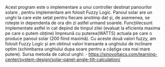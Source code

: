 Acest program este o implementare a unui controller destinat panourilor solare , pentru implementare am folosit Fuzzy Logic.
Panoul solar are un unghi la care este setat pentru fiecare anotimp dat și, de asemenea, se rotește in dependenta de ora din zi astfel urmand soarele. Funcțiilecsunt implementate astfel in cat depind de  timpul
 zilei (evaluat la eficienta maxima  pe care o putem obține) împreună cu puterea(WATTS) actuala pe care o produce panoul solar (200 fiind maximă). Cu aceste două valori fuzzy, am folosit  Fuzzy Logic și
am obtinut  valori transante a unghiului de inclinare optim (schimbarea unghiului dupa  soare pentru a câștiga cea mai mare putere).
Sursa metoda de calcul unghi:  - https://sinovoltaics.com/learning-center/system-design/solar-panel-angle-tilt-calculation/

